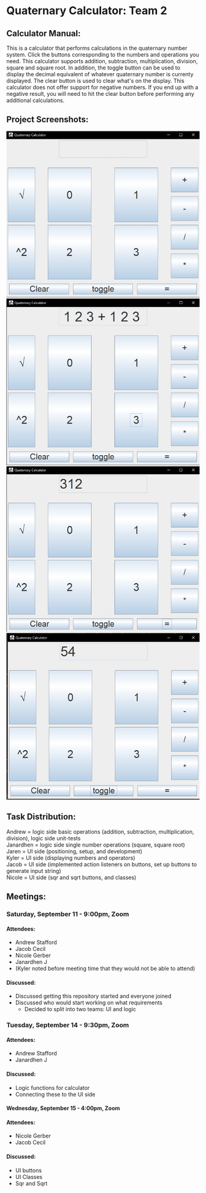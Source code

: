 # Quaternary Calculator: Team 2
## Calculator Manual:
This is a calculator that performs calculations in the quaternary number system. Click the buttons corresponding to the numbers and operations you need. This calculator supports 
addition, subtraction, multiplication, division, square and square root. In addition, the toggle button can be used to display the decimal equivalent of whatever quaternary 
number is currenty displayed. The clear button is used to clear what's on the display. This calculator does not offer support for negative numbers. If you end up with a negative
result, you will need to hit the clear button before performing any additional calculations. 
## Project Screenshots:

![alt text](https://github.com/jxprovost/Quaternary-Calculator/blob/main/Screenshots/QuaternaryCalc1.jpg)
![alt text](https://github.com/jxprovost/Quaternary-Calculator/blob/main/Screenshots/QuaternaryCalc2.jpg)
![alt text](https://github.com/jxprovost/Quaternary-Calculator/blob/main/Screenshots/QuaternaryCalc3.jpg)
![alt text](https://github.com/jxprovost/Quaternary-Calculator/blob/main/Screenshots/QuaternaryCalc4.jpg)

## Task Distribution:
Andrew = logic side basic operations (addition, subtraction, multiplication, division), logic side unit-tests<br>
Janardhen = logic side single number operations (square, square root)<br>
Jaren = UI side (positioning, setup, and development)<br>
Kyler = UI side (displaying numbers and operators)<br>
Jacob = UI side (implemented action listeners on buttons, set up buttons to generate input string)<br>
Nicole = UI side (sqr and sqrt buttons, and classes) <br> 

## Meetings:
### Saturday, September 11 - 9:00pm, Zoom
#### Attendees:
- Andrew Stafford
- Jacob Cecil
- Nicole Gerber
- Janardhen J
- (Kyler noted before meeting time that they would not be able to attend)

#### Discussed:
- Discussed getting this repository started and everyone joined
- Discussed who would start working on what requirements
  - Decided to split into two teams: UI and logic

### Tuesday, September 14 - 9:30pm, Zoom
#### Attendees:
- Andrew Stafford
- Janardhen J

#### Discussed:
- Logic functions for calculator
- Connecting these to the UI side

#### Wednesday, September 15 - 4:00pm, Zoom 
#### Attendees:
- Nicole Gerber
- Jacob Cecil

#### Discussed:
- UI buttons 
- UI Classes 
- Sqr and Sqrt
